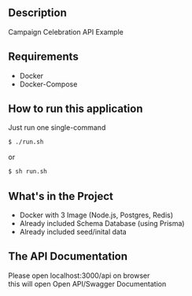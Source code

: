 ## Description

Campaign Celebration API Example

## Requirements

- Docker
- Docker-Compose
## How to run this application
Just run one single-command

```bash
$ ./run.sh
```
or
```bash
$ sh run.sh
```



## What's in the Project
- Docker with 3 Image (Node.js, Postgres, Redis)
- Already included Schema Database (using Prisma)
- Already included seed/inital data
## The API Documentation

Please open localhost:3000/api on browser <br>
this will open Open API/Swagger Documentation


